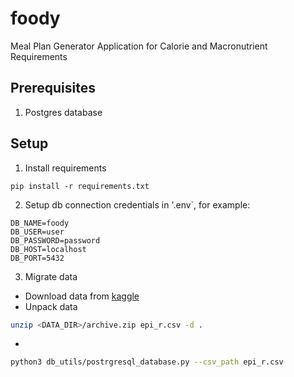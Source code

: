 # foody
Meal Plan Generator Application for Calorie and Macronutrient Requirements

## Prerequisites
1. Postgres database

## Setup
1. Install requirements
```
pip install -r requirements.txt
```

2. Setup db connection credentials in '.env`, for example:
```
DB_NAME=foody
DB_USER=user
DB_PASSWORD=password
DB_HOST=localhost
DB_PORT=5432
```

3. Migrate data
- Download data from [kaggle](https://www.kaggle.com/datasets/hugodarwood/epirecipes?resource=download)
- Unpack data
```bash
unzip <DATA_DIR>/archive.zip epi_r.csv -d .
```
- 
```bash
python3 db_utils/postrgresql_database.py --csv_path epi_r.csv
```